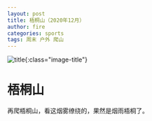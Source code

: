 ```yaml
---
layout: post
title: 梧桐山（2020年12月）
author: fire
categories: sports 
tags: 周末 户外 爬山
---
```


![title](https://image.sideproject.cn/titlex/titlex_128.jpg){:class="image-title"}

梧桐山
===

再爬梧桐山，看这烟雾缭绕的，果然是烟雨梧桐了。
